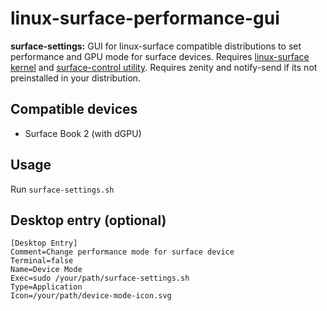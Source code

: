 # linux-surface-performance-gui

**surface-settings:** GUI for linux-surface compatible distributions to set performance and GPU mode
for surface devices. Requires [linux-surface kernel](https://github.com/linux-surface/linux-surface) and [surface-control utility](https://github.com/linux-surface/surface-control). Requires zenity and notify-send if its not preinstalled in your distribution.

## Compatible devices

* Surface Book 2 (with dGPU)

## Usage 

Run ```surface-settings.sh```

## Desktop entry (optional)

```
[Desktop Entry]
Comment=Change performance mode for surface device
Terminal=false
Name=Device Mode
Exec=sudo /your/path/surface-settings.sh
Type=Application
Icon=/your/path/device-mode-icon.svg

```
